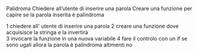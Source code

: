 Palidroma
Chiedere all’utente di inserire una parola Creare una funzione per capire se la parola inserita è palindroma

1 chiedere all' utente di inserire una parola 
2 creare una funzione dove acquisisce la stringa e la invertirà  
3 invocare la funzione in una nuova variabile
4 fare il controlo con un if se sono ugali allora la parola è palindroma altimenti no